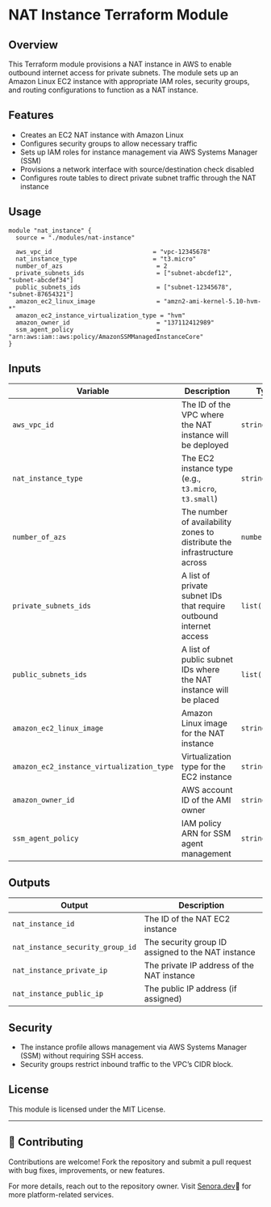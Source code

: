 # NAT Instance Terraform Module

## Overview
This Terraform module provisions a NAT instance in AWS to enable outbound internet access for private subnets. The module sets up an Amazon Linux EC2 instance with appropriate IAM roles, security groups, and routing configurations to function as a NAT instance.

## Features
- Creates an EC2 NAT instance with Amazon Linux
- Configures security groups to allow necessary traffic
- Sets up IAM roles for instance management via AWS Systems Manager (SSM)
- Provisions a network interface with source/destination check disabled
- Configures route tables to direct private subnet traffic through the NAT instance

## Usage
```hcl
module "nat_instance" {
  source = "./modules/nat-instance"

  aws_vpc_id                            = "vpc-12345678"
  nat_instance_type                     = "t3.micro"
  number_of_azs                          = 2
  private_subnets_ids                    = ["subnet-abcdef12", "subnet-abcdef34"]
  public_subnets_ids                     = ["subnet-12345678", "subnet-87654321"]
  amazon_ec2_linux_image                 = "amzn2-ami-kernel-5.10-hvm-*"
  amazon_ec2_instance_virtualization_type = "hvm"
  amazon_owner_id                        = "137112412989"
  ssm_agent_policy                       = "arn:aws:iam::aws:policy/AmazonSSMManagedInstanceCore"
}
```

## Inputs

| Variable | Description | Type | Default |
|----------|-------------|------|---------|
| `aws_vpc_id` | The ID of the VPC where the NAT instance will be deployed | `string` | n/a |
| `nat_instance_type` | The EC2 instance type (e.g., `t3.micro`, `t3.small`) | `string` | n/a |
| `number_of_azs` | The number of availability zones to distribute the infrastructure across | `number` | n/a |
| `private_subnets_ids` | A list of private subnet IDs that require outbound internet access | `list(string)` | n/a |
| `public_subnets_ids` | A list of public subnet IDs where the NAT instance will be placed | `list(string)` | n/a |
| `amazon_ec2_linux_image` | Amazon Linux image for the NAT instance | `string` | `amzn2-ami-kernel-5.10-hvm-*` |
| `amazon_ec2_instance_virtualization_type` | Virtualization type for the EC2 instance | `string` | `hvm` |
| `amazon_owner_id` | AWS account ID of the AMI owner | `string` | `137112412989` |
| `ssm_agent_policy` | IAM policy ARN for SSM agent management | `string` | `arn:aws:iam::aws:policy/AmazonSSMManagedInstanceCore` |

## Outputs

| Output | Description |
|--------|-------------|
| `nat_instance_id` | The ID of the NAT EC2 instance |
| `nat_instance_security_group_id` | The security group ID assigned to the NAT instance |
| `nat_instance_private_ip` | The private IP address of the NAT instance |
| `nat_instance_public_ip` | The public IP address (if assigned) |

## Security
- The instance profile allows management via AWS Systems Manager (SSM) without requiring SSH access.
- Security groups restrict inbound traffic to the VPC’s CIDR block.

## License
This module is licensed under the MIT License.

---

## 🤝 Contributing
Contributions are welcome!
Fork the repository and submit a pull request with bug fixes, improvements, or new features.

For more details, reach out to the repository owner.
Visit [Senora.dev](https://Senora.dev)💜 for more platform-related services.